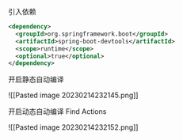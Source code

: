 引入依赖

```xml
<dependency>
  <groupId>org.springframework.boot</groupId>
  <artifactId>spring-boot-devtools</artifactId>
  <scope>runtime</scope>
  <optional>true</optional>
</dependency>
```

开启静态自动编译

![[Pasted image 20230214232145.png]]

开启动态自动编译
Find Actions

![[Pasted image 20230214232152.png]]
